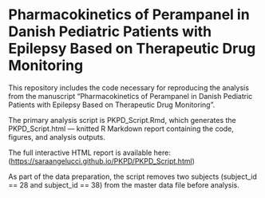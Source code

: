 # Pharmacokinetics of Perampanel in Danish Pediatric Patients with Epilepsy Based on Therapeutic Drug Monitoring

This repository includes the code necessary for reproducing the analysis from the manuscript “Pharmacokinetics of Perampanel in Danish Pediatric Patients with Epilepsy Based on Therapeutic Drug Monitoring”.

The primary analysis script is PKPD_Script.Rmd, which generates the PKPD_Script.html — knitted R Markdown report containing the code, figures, and analysis outputs.  

The full interactive HTML report is available here: (https://saraangelucci.github.io/PKPD/PKPD_Script.html)



As part of the data preparation, the script removes two subjects (subject_id == 28 and subject_id == 38) from the master data file before analysis.
